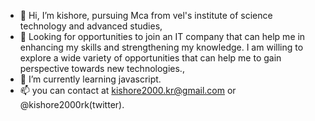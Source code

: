 - 👋 Hi, I’m kishore, pursuing Mca from vel's institute of science technology and advanced studies,
- 👀 Looking for opportunities to join an IT company that can help me in enhancing my skills and strengthening my knowledge.
      I am willing to explore a wide variety of opportunities that can help me to gain perspective towards new technologies.,
- 🌱 I’m currently learning javascript.
- 📫 you can contact at kishore2000.kr@gmail.com or @kishore2000rk(twitter).

<!---
kishorer2000/kishorer2000 is a ✨ special ✨ repository because its `README.md` (this file) appears on your GitHub profile.
You can click the Preview link to take a look at your changes.
--->
